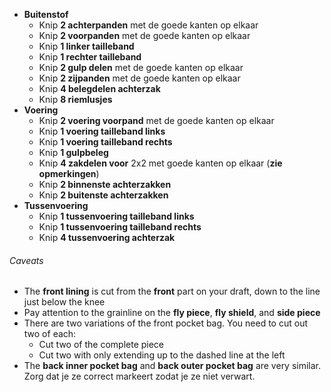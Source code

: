 - **Buitenstof**
  - Knip **2 achterpanden** met de goede kanten op elkaar
  - Knip **2 voorpanden** met de goede kanten op elkaar
  - Knip **1 linker tailleband**
  - Knip **1 rechter tailleband**
  - Knip **2 gulp delen** met de goede kanten op elkaar
  - Knip **2 zijpanden** met de goede kanten op elkaar
  - Knip **4 belegdelen achterzak**
  - Knip **8 riemlusjes**
- **Voering**
  - Knip **2 voering voorpand** met de goede kanten op elkaar
  - Knip **1 voering tailleband links**
  - Knip **1 voering tailleband rechts**
  - Knip **1 gulpbeleg**
  - Knip **4 zakdelen voor** 2x2 met goede kanten op elkaar (**zie opmerkingen**)
  - Knip **2 binnenste achterzakken**
  - Knip **2 buitenste achterzakken**
- **Tussenvoering**
  - Knip **1 tussenvoering tailleband links**
  - Knip **1 tussenvoering tailleband rechts**
  - Knip **4 tussenvoering achterzak**

<Warning>

###### Caveats

- The **front lining** is cut from the **front** part on your draft, down to the line just below the knee
- Pay attention to the grainline on the **fly piece**, **fly shield**, and **side piece**
- There are two variations of the front pocket bag. You need to cut out two of each:
  - Cut two of the complete piece
  - Cut two with only extending up to the dashed line at the left
- The **back inner pocket bag** and **back outer pocket bag** are very similar. Zorg dat je ze correct markeert zodat je ze niet verwart.

</Warning>
